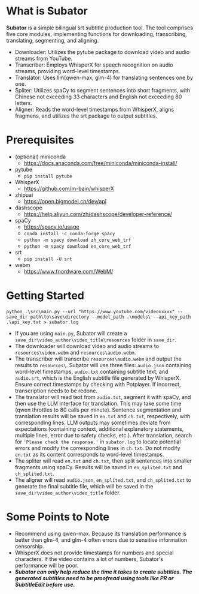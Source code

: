 # What is Subator
**Subator** is a simple bilingual srt subtitle production tool. The tool comprises five core modules, implementing functions for downloading, transcribing, translating, segmenting, and aligning.
- Downloader: Utilizes the pytube package to download video and audio streams from YouTube.
- Transcriber: Employs WhisperX for speech recognition on audio streams, providing word-level timestamps.
- Translator: Uses llm(qwen-max, glm-4) for translating sentences one by one.
- Spliter: Utilizes spaCy to segment sentences into short fragments, with Chinese not exceeding 33 characters and English not exceeding 80 letters.
- Aligner: Reads the word-level timestamps from WhisperX, aligns fragmens, and utilizes the srt package to output subtitles.
# Prerequisites
- (optional) miniconda
    - https://docs.anaconda.com/free/miniconda/miniconda-install/
- pytube
    - `pip install pytube`
-  WhisperX
    - https://github.com/m-bain/whisperX
- zhipuai
    - https://open.bigmodel.cn/dev/api
- dashscope
    - https://help.aliyun.com/zh/dashscope/developer-reference/
- spaCy
    - https://spacy.io/usage
    - `conda install -c conda-forge spacy`
    - `python -m spacy download zh_core_web_trf`
    - `python -m spacy download en_core_web_trf`
- srt
    - `pip install -U srt`
- webm
    - https://www.fnordware.com/WebM/
# Getting Started
`python .\src\main.py --url "https://www.youtube.com/videoxxxxx" --save_dir path\to\save\directory --model_path .\models\ --api_key_path .\api_key.txt > subator.log`
- If you are using `main.py`, Subator will create a `save_dir\video_author\video_title\resources` folder in `save_dir`. 
- The downloader will download video and audio streams to `resources\video.webm` and `resources\audio.webm`. 
- The transcriber will transcribe `resources\audio.webm` and output the results to `resources\`. Subator will use three files: `audio.json` containing word-level timestamps, `audio.txt` containing subtitle text, and `audio.srt`, which is the English subtitle file generated by WhisperX. Ensure correct timestamps by checking with Potplayer. If incorrect, transcription needs to be redone. 
- The translator will read text from `audio.txt`, segment it with spaCy, and then use the LLM interface for translation. This may take some time (qwen throttles to 80 calls per minute). Sentence segmentation and translation results will be saved in `en.txt` and `ch.txt`, respectively, with corresponding lines. LLM outputs may sometimes deviate from expectations (containing context, additional explanatory statements, multiple lines, error due to safety checks, etc.). After translation, search for `'Please check the response.'` in `subator.log` to locate potential errors and modify the corresponding lines in `ch.txt`. Do not modify `en.txt` as its content corresponds to word-level timestamps. 
- The spliter will read `en.txt` and `ch.txt`, then split sentences into smaller fragments using spaCy. Results will be saved in `en_splited.txt` and `ch_splited.txt`. 
- The aligner will read `audio.json`, `en_splited.txt`, and `ch_splited.txt` to generate the final subtitle file, which will be saved in the `save_dir\video_author\video_title` folder.
# Some Points to Note
- Recommend using qwen-max. Because its translation performance is better than glm-4, and glm-4 often errors due to sensitive information censorship.
- WhisperX does not provide timestamps for numbers and special characters. If the video contains a lot of numbers, Subator's performance will be poor.
- ***Subator can only help reduce the time it takes to create subtitles. The generated subtitles need to be proofread using tools like PR or SubtitleEdit before use.***